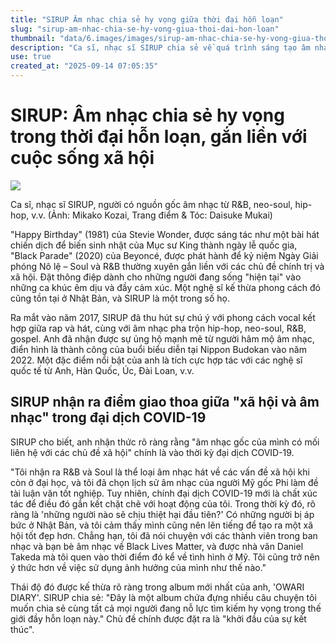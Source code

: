 ```yaml
---
title: "SIRUP Âm nhạc chia sẻ hy vọng giữa thời đại hỗn loạn"
slug: "sirup-am-nhac-chia-se-hy-vong-giua-thoi-dai-hon-loan"
thumbnail: "data/6.images/images/sirup-am-nhac-chia-se-hy-vong-giua-thoi-dai-hon-loan.webp"
description: "Ca sĩ, nhạc sĩ SIRUP chia sẻ về quá trình sáng tạo âm nhạc mang thông điệp xã hội, đặc biệt trong thời kỳ đại dịch và qua album mới 'OWARI DIARY'."
use: true
created_at: "2025-09-14 07:05:35"
---
```


# SIRUP: Âm nhạc chia sẻ hy vọng trong thời đại hỗn loạn, gắn liền với cuộc sống xã hội

![](/images/20250913-00264816-sasahi-000-1-view.webp)

Ca sĩ, nhạc sĩ SIRUP, người có nguồn gốc âm nhạc từ R&B, neo-soul, hip-hop, v.v. (Ảnh: Mikako Kozai, Trang điểm & Tóc: Daisuke Mukai)

"Happy Birthday" (1981) của Stevie Wonder, được sáng tác như một bài hát chiến dịch để biến sinh nhật của Mục sư King thành ngày lễ quốc gia, "Black Parade" (2020) của Beyoncé, được phát hành để kỷ niệm Ngày Giải phóng Nô lệ – Soul và R&B thường xuyên gắn liền với các chủ đề chính trị và xã hội. Đặt thông điệp dành cho những người đang sống "hiện tại" vào những ca khúc êm dịu và đầy cảm xúc. Một nghệ sĩ kế thừa phong cách đó cũng tồn tại ở Nhật Bản, và SIRUP là một trong số họ.

Ra mắt vào năm 2017, SIRUP đã thu hút sự chú ý với phong cách vocal kết hợp giữa rap và hát, cùng với âm nhạc pha trộn hip-hop, neo-soul, R&B, gospel. Anh đã nhận được sự ủng hộ mạnh mẽ từ người hâm mộ âm nhạc, điển hình là thành công của buổi biểu diễn tại Nippon Budokan vào năm 2022. Một đặc điểm nổi bật của anh là tích cực hợp tác với các nghệ sĩ quốc tế từ Anh, Hàn Quốc, Úc, Đài Loan, v.v.

## SIRUP nhận ra điểm giao thoa giữa "xã hội và âm nhạc" trong đại dịch COVID-19

SIRUP cho biết, anh nhận thức rõ ràng rằng "âm nhạc gốc của mình có mối liên hệ với các chủ đề xã hội" chính là vào thời kỳ đại dịch COVID-19.

"Tôi nhận ra R&B và Soul là thể loại âm nhạc hát về các vấn đề xã hội khi còn ở đại học, và tôi đã chọn lịch sử âm nhạc của người Mỹ gốc Phi làm đề tài luận văn tốt nghiệp. Tuy nhiên, chính đại dịch COVID-19 mới là chất xúc tác để điều đó gắn kết chặt chẽ với hoạt động của tôi. Trong thời kỳ đó, rõ ràng là 'những người nào sẽ chịu thiệt hại đầu tiên?' Có những người bị áp bức ở Nhật Bản, và tôi cảm thấy mình cũng nên lên tiếng để tạo ra một xã hội tốt đẹp hơn. Chẳng hạn, tôi đã nói chuyện với các thành viên trong ban nhạc và bạn bè âm nhạc về Black Lives Matter, và được nhà văn Daniel Takeda mà tôi quen vào thời điểm đó kể về tình hình ở Mỹ. Tôi cũng trở nên ý thức hơn về việc sử dụng ảnh hưởng của mình như thế nào."

Thái độ đó được kế thừa rõ ràng trong album mới nhất của anh, 'OWARI DIARY'. SIRUP chia sẻ: "Đây là một album chứa đựng nhiều câu chuyện tôi muốn chia sẻ cùng tất cả mọi người đang nỗ lực tìm kiếm hy vọng trong thế giới đầy hỗn loạn này." Chủ đề chính được đặt ra là "khởi đầu của sự kết thúc".
